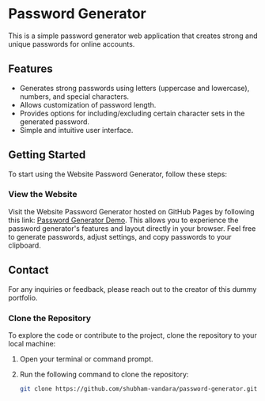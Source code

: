 # Password Generator

This is a simple password generator web application that creates strong and unique passwords for online accounts.

## Features

- Generates strong passwords using letters (uppercase and lowercase), numbers, and special characters.
- Allows customization of password length.
- Provides options for including/excluding certain character sets in the generated password.
- Simple and intuitive user interface.

## Getting Started

To start using the Website Password Generator, follow these steps:

### View the Website

Visit the Website Password Generator hosted on GitHub Pages by following this link: [Password Generator Demo](https://shubham-vandara.github.io/password-generator/). This allows you to experience the password generator's features and layout directly in your browser. Feel free to generate passwords, adjust settings, and copy passwords to your clipboard.

## Contact

For any inquiries or feedback, please reach out to the creator of this dummy portfolio.

### Clone the Repository

To explore the code or contribute to the project, clone the repository to your local machine:

1. Open your terminal or command prompt.
2. Run the following command to clone the repository:

   ```bash
   git clone https://github.com/shubham-vandara/password-generator.git
   ```
